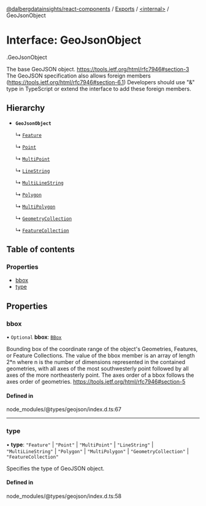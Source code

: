 [@dalbergdatainsights/react-components](../README.md) / [Exports](../modules.md) / [<internal\>](../modules/internal_.md) / GeoJsonObject

# Interface: GeoJsonObject

[<internal>](../modules/internal_.md).GeoJsonObject

The base GeoJSON object.
https://tools.ietf.org/html/rfc7946#section-3
The GeoJSON specification also allows foreign members
(https://tools.ietf.org/html/rfc7946#section-6.1)
Developers should use "&" type in TypeScript or extend the interface
to add these foreign members.

## Hierarchy

- **`GeoJsonObject`**

  ↳ [`Feature`](internal_.Feature.md)

  ↳ [`Point`](internal_.Point-1.md)

  ↳ [`MultiPoint`](internal_.MultiPoint.md)

  ↳ [`LineString`](internal_.LineString.md)

  ↳ [`MultiLineString`](internal_.MultiLineString.md)

  ↳ [`Polygon`](internal_.Polygon.md)

  ↳ [`MultiPolygon`](internal_.MultiPolygon.md)

  ↳ [`GeometryCollection`](internal_.GeometryCollection.md)

  ↳ [`FeatureCollection`](internal_.FeatureCollection.md)

## Table of contents

### Properties

- [bbox](internal_.GeoJsonObject.md#bbox)
- [type](internal_.GeoJsonObject.md#type)

## Properties

### bbox

• `Optional` **bbox**: [`BBox`](../modules/internal_.md#bbox)

Bounding box of the coordinate range of the object's Geometries, Features, or Feature Collections.
The value of the bbox member is an array of length 2*n where n is the number of dimensions
represented in the contained geometries, with all axes of the most southwesterly point
followed by all axes of the more northeasterly point.
The axes order of a bbox follows the axes order of geometries.
https://tools.ietf.org/html/rfc7946#section-5

#### Defined in

node_modules/@types/geojson/index.d.ts:67

___

### type

• **type**: ``"Feature"`` \| ``"Point"`` \| ``"MultiPoint"`` \| ``"LineString"`` \| ``"MultiLineString"`` \| ``"Polygon"`` \| ``"MultiPolygon"`` \| ``"GeometryCollection"`` \| ``"FeatureCollection"``

Specifies the type of GeoJSON object.

#### Defined in

node_modules/@types/geojson/index.d.ts:58
